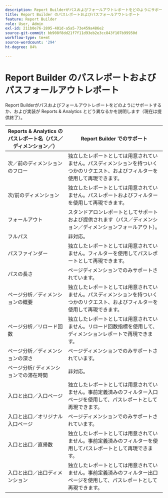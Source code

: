 ```yaml
---
description: Report Builderがパスおよびフォールアウトレポートをどのようにサポートするか、および実装が Reports & Analytics とどのように異なるかを説明します。
title: Report Builder のパスレポートおよびパスフォールアウトレポート
feature: Report Builder
role: User, Admin
exl-id: 211b0e76-2895-401d-a5a5-73e459a486e2
source-git-commit: bb908f8dd21f7f11d93eb2e3cc843f107b99950d
workflow-type: tm+mt
source-wordcount: '294'
ht-degree: 84%

---
```


# Report Builder のパスレポートおよびパスフォールアウトレポート

Report Builderがパスおよびフォールアウトレポートをどのようにサポートするか、および実装が Reports &amp; Analytics とどう異なるかを説明します（現在は提供終了）。

| Reports &amp; Analytics のパスレポート名（パス／ディメンション／） | Report Builder でのサポート |
|--- |--- |
| 次／前のディメンションのフロー | 独立したレポートとしては用意されていません。パスディメンションを持ついくつかのリクエスト、およびフィルターを使用して再現できます。 |
| 次/前のディメンション | 独立したレポートとしては用意されていません。パスレポートおよびフィルターを使用して再現できます。 |
| フォールアウト | スタンドアロンレポートとしてサポートおよび提供されます（パス／ディメンション／ディメンションフォールアウト）。 |
| フルパス | 非対応。 |
| パスファインダー | 独立したレポートとしては用意されていません。フィルターを使用してパスレポートとして再現できます。 |
| パスの長さ | ページディメンションでのみサポートされています。 |
| ページ分析／ディメンションの概要 | 独立したレポートとしては用意されていません。パスディメンションを持ついくつかのリクエスト、およびフィルターを使用して再現できます。 |
| ページ分析／リロード回数 | 独立したレポートとしては用意されていません。リロード回数指標を使用して、ディメンションレポートで再現できます。 |
| ページ分析／ディメンションの深さ | ページディメンションでのみサポートされています。 |
| ページ分析/ ディメンションでの滞在時間 | 非対応。 |
| 入口と出口／入口ページ | 独立したレポートとしては用意されていません。事前定義済みのフィルター入口ページを使用して、パスレポートとして再現できます。 |
| 入口と出口／オリジナル入口ページ | ページディメンションでのみサポートされています。 |
| 入口と出口／直帰数 | 独立したレポートとしては用意されていません。事前定義済みのフィルターを使用してパスレポートとして再現できます。 |
| 入口と出口／出口ディメンション | 独立したレポートとしては用意されていません。事前定義済みのフィルター出口ページを使用して、パスレポートとして再現できます。 |
